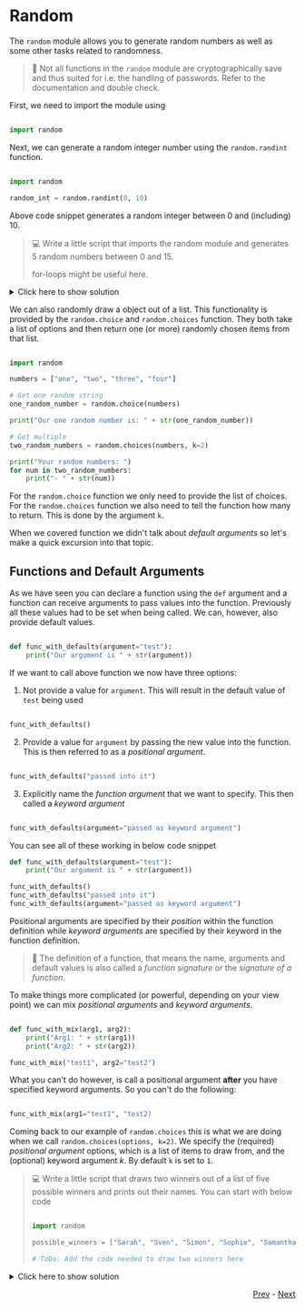 # Random

The `random` module allows you to generate random numbers as well as some other tasks related to randomness. 

> :wrench: Not all functions in the `random` module are cryptographically save and thus suited for i.e. the handling of
> passwords. Refer to the documentation and double check. 

First, we need to import the module using 

```python

import random
```

Next, we can generate a random integer number using the `random.randint` function.

```python

import random

random_int = random.randint(0, 10)
```

Above code snippet generates a random integer between 0 and (including) 10. 

> :computer: Write a little script that imports the random module and generates 5 
> random numbers between 0 and 15. 
> 
> for-loops might be useful here.

<details>
  <summary>Click here to show solution</summary>
  
  ```python3
  import random

  for i in range(0, 5):
    random_num = random.randint(0, 15)
    print("Random number #" + str(i) + " is " + str(random_num))
  ```
</details>

We can also randomly draw a object out of a list. This functionality is provided by the `random.choice` and `random.choices` function. They both take a list of options and then return one (or more) randomly chosen items from that list. 

```python

import random

numbers = ["one", "two", "three", "four"]

# Get one random string 
one_random_number = random.choice(numbers)

print("Our one random number is: " + str(one_random_number))

# Get multiple
two_random_numbers = random.choices(numbers, k=2)

print("Your random numbers: ")
for num in two_random_numbers:
    print("- " + str(num))
```

For the `random.choice` function we only need to provide the list of choices. For the `random.choices` function 
we also need to tell the function how many to return. This is done by the argument `k`. 

When we covered function we didn't talk about *default arguments* so let's make a quick excursion into that topic.

## Functions and Default Arguments

As we have seen you can declare a function using the `def` argument and a function can receive arguments to pass
values into the function. Previously all these values had to be set when being called. We can, however, also provide 
default values. 

```python

def func_with_defaults(argument="test"):
    print("Our argument is " + str(argument))
```

If we want to call above function we now have three options: 

1. Not provide a value for `argument`. This will result in the default value of `test` being used

```python

func_with_defaults()
```

2. Provide a value for `argument` by passing the new value into the function. This is then referred to as a *positional argument*.

```python

func_with_defaults("passed into it")
```

3. Explicitly name the *function argument* that we want to specify. This then called a *keyword argument*

```python

func_with_defaults(argument="passed as keyword argument")
```

You can see all of these working in below code snippet

```python
def func_with_defaults(argument="test"):
    print("Our argument is " + str(argument))

func_with_defaults()
func_with_defaults("passed into it")
func_with_defaults(argument="passed as keyword argument")
```

Positional arguments are specified by their *position* within the function definition while *keyword arguments* are specified by their keyword in the function definition. 

> :wrench: The definition of a function, that means the name, arguments and default values is also called a *function signature* or the *signature of a function*.

To make things more complicated (or powerful, depending on your view point) we can mix *positional arguments* and *keyword arguments*.

```python

def func_with_mix(arg1, arg2):
    print("Arg1: " + str(arg1))
    print("Arg2: " + str(arg2))

func_with_mix("test1", arg2="test2")
```

What you can't do however, is call a positional argument **after** you have specified keyword arguments. So you can't do the following:

```python

func_with_mix(arg1="test1", "test2)
```

Coming back to our example of `random.choices` this is what we are doing when we call `random.choices(options, k=2)`. We specify the (required) *positional argument* options, which is a list of items to draw from, and the (optional) keyword argument *k*. By default `k` is set to `1`. 

> :computer: Write a little script that draws two winners out of a list of five possible winners and prints out their names. You can start with below code  
> 
> ```python 
> 
> import random
> 
> possible_winners = ["Sarah", "Sven", "Simon", "Sophie", "Samantha"]
> 
> # ToDo: Add the code needed to draw two winners here

<details>
  <summary>Click here to show solution</summary>
  
  ```python3
  import random

  possible_winners = ["Sarah", "Sven", "Simon", "Sophie", "Samantha"]

  winners = random.choices(possible_winners, k=2)

  for winner in winners:
    print("The winner is " + str(winner))
  ```
</details>

<div align="right">
   
   [Prev](standard_library.md) - [Next](json.md)
</div>